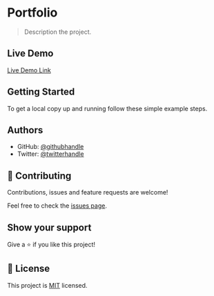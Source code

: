 # Portfolio

> Description the project.



## Live Demo 

[Live Demo Link](https://nevillionaire.github.io/portfolio)


## Getting Started
To get a local copy up and running follow these simple example steps.


## Authors

- GitHub: [@githubhandle](https://github.com/nevillionaire)
- Twitter: [@twitterhandle](https://twitter.com/nevillionaire)

## 🤝 Contributing

Contributions, issues and feature requests are welcome!

Feel free to check the [issues page](../../issues/).

## Show your support

Give a ⭐️ if you like this project!

## 📝 License

This project is [MIT](./LICENSE) licensed.